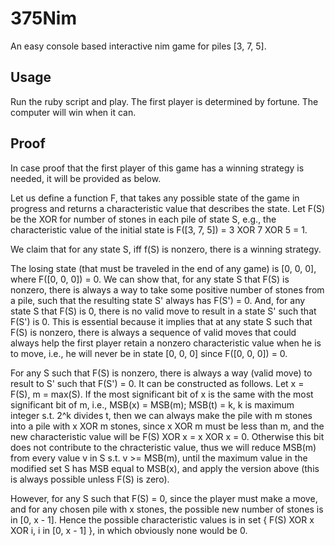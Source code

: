 # 375Nim
An easy console based interactive nim game for piles [3, 7, 5].

## Usage
Run the ruby script and play. The first player is determined by fortune. The computer will win when it can. 

## Proof
In case proof that the first player of this game has a winning strategy is needed, it will be provided as below. 

Let us define a function F, that takes any possible state of the game in progress and returns a characteristic value that describes the state. Let F(S) be the XOR for number of stones in each pile of state S, e.g., the characteristic value of the initial state is F([3, 7, 5]) = 3 XOR 7 XOR 5 = 1. 

We claim that for any state S, iff f(S) is nonzero, there is a winning strategy. 

The losing state (that must be traveled in the end of any game) is [0, 0, 0], where F([0, 0, 0]) = 0. We can show that, for any state S that F(S) is nonzero, there is always a way to take some positive number of stones from a pile, such that the resulting state S' always has F(S') = 0. And, for any state S that F(S) is 0, there is no valid move to result in a state S' such that F(S') is 0. This is essential because it implies that at any state S such that F(S) is nonzero, there is always a sequence of valid moves that could always help the first player retain a nonzero characteristic value when he is to move, i.e., he will never be in state [0, 0, 0] since F([0, 0, 0]) = 0. 

For any S such that F(S) is nonzero, there is always a way (valid move) to result to S' such that F(S') = 0. It can be constructed as follows. Let x = F(S), m = max(S). If the most significant bit of x is the same with the most significant bit of m, i.e., MSB(x) = MSB(m); MSB(t) = k, k is maximum integer s.t. 2^k divides t, then we can always make the pile with m stones into a pile with x XOR m stones, since x XOR m must be less than m, and the new characteristic value will be F(S) XOR x = x XOR x = 0. Otherwise this bit does not contribute to the chracteristic value, thus we will reduce MSB(m) from every value v in S s.t. v >= MSB(m), until the maximum value in the modified set S has MSB equal to MSB(x), and apply the version above (this is always possible unless F(S) is zero). 

However, for any S such that F(S) = 0, since the player must make a move, and for any chosen pile with x stones, the possible new number of stones is in [0, x - 1]. Hence the possible characteristic values is in set { F(S) XOR x XOR i, i in [0, x - 1] }, in which obviously none would be 0. 
